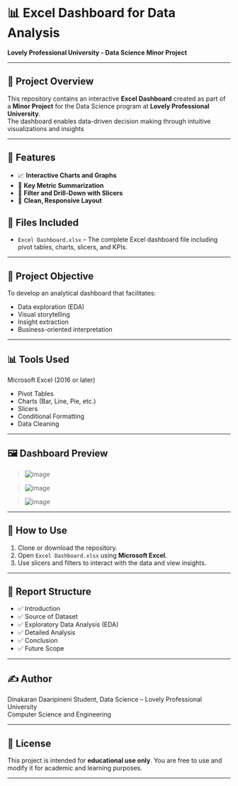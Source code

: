 # 📊 Excel Dashboard for Data Analysis  
**Lovely Professional University - Data Science Minor Project**

---

## 📁 Project Overview

This repository contains an interactive **Excel Dashboard** created as part of a **Minor Project** for the Data Science program at **Lovely Professional University**.  
The dashboard enables data-driven decision making through intuitive visualizations and insights

---

## 📌 Features

- 📈 **Interactive Charts and Graphs**
- 🧮 **Key Metric Summarization**
- 🔎 **Filter and Drill-Down with Slicers**
- 🎨 **Clean, Responsive Layout**

## 📂 Files Included

- `Excel Dashboard.xlsx` – The complete Excel dashboard file including pivot tables, charts, slicers, and KPIs.

---

## 🧠 Project Objective

To develop an analytical dashboard that facilitates:

- Data exploration (EDA)
- Visual storytelling
- Insight extraction
- Business-oriented interpretation

---

## 📊 Tools Used

 Microsoft Excel (2016 or later)
  - Pivot Tables
  - Charts (Bar, Line, Pie, etc.)
  - Slicers
  - Conditional Formatting
  - Data Cleaning

---

## 🖼️ Dashboard Preview

> ![image](https://github.com/user-attachments/assets/667ac54e-6223-4978-8caa-3c879186c26b)

>![image](https://github.com/user-attachments/assets/04cf5c6e-d641-4cf7-8bbb-dcdcff6e2d86)

>![image](https://github.com/user-attachments/assets/cf05c325-91ce-4aac-866a-eaee80ad7cca)


---

## 🏁 How to Use

1. Clone or download the repository.
2. Open `Excel Dashboard.xlsx` using **Microsoft Excel**.
3. Use slicers and filters to interact with the data and view insights.

---

## 📜 Report Structure

- ✅ Introduction
- ✅ Source of Dataset
- ✅ Exploratory Data Analysis (EDA)
- ✅ Detailed Analysis
- ✅ Conclusion
- ✅ Future Scope

---

## ✍️ Author

Dinakaran Daaripineni
Student, Data Science – Lovely Professional University  
Computer Science and Engineering

---

## 📄 License

This project is intended for **educational use only**. You are free to use and modify it for academic and learning purposes.

---

